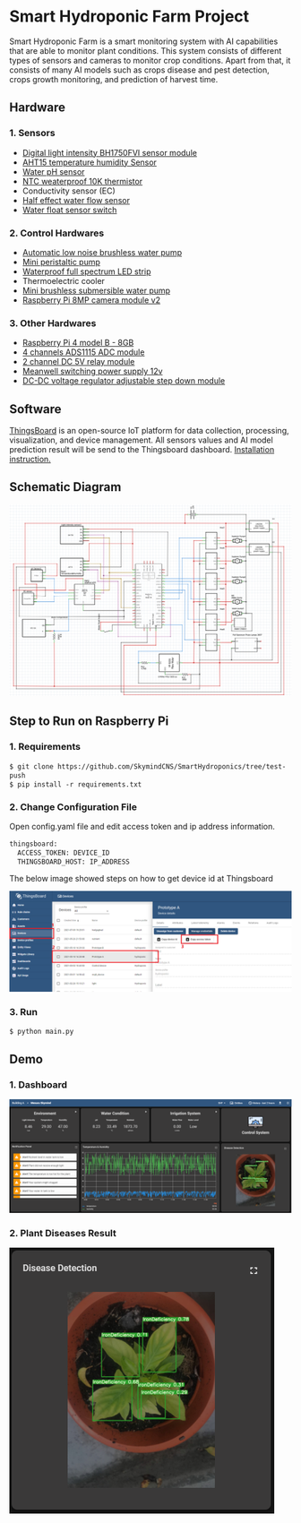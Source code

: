 # Smart Hydroponic Farm Project
Smart Hydroponic Farm is a smart monitoring system with AI capabilities that are able to monitor plant conditions. This system consists of different types of sensors and cameras to monitor crop conditions. Apart from that, it consists of many AI models such as crops disease and pest detection, crops growth monitoring, and prediction of harvest time.

## Hardware
### 1. Sensors
* [Digital light intensity BH1750FVI sensor module](https://my.cytron.io/p-digital-light-intensity-bh1750fvi-sensor-module?r=1&gclid=CjwKCAiAxp-ABhALEiwAXm6IyS6LFau99xq8_qGCID0IJcsMB-0ZxKfH97uXnc2AfYRs4Ezid7yNPxoCFaoQAvD_BwE)
* [AHT15 temperature humidity Sensor](https://www.aliexpress.com/item/1005002434781439.html)
* [Water pH sensor](https://my.element14.com/dfrobot/sen0169/analogue-ph-sensor-meter-kit-arduino/dp/3517876)
* [NTC weaterproof 10K thermistor](https://shopee.com.my/NTC-Waterproof-Thermistor-1-10K-B3950-XH2.54-1M-i.55645224.6000095733)
* Conductivity sensor (EC)
* [Half effect water flow sensor](https://my.cytron.io/p-g1-2-half-effect-water-flow-sensor-yf-s201?search=water%20flow&description=1)
* [Water float sensor switch](https://my.cytron.io/p-water-float-or-level-sensor-switch)

### 2. Control Hardwares
* [Automatic low noise brushless water pump](https://shopee.com.my/Automatic-Low-Noise-Fountain-Mini-Aquarium-Brushless-With-Filter-DC-12V-Submersible-Water-Pump-i.165012281.4708447960)
* [Mini peristaltic pump](https://shopee.com.my/Kamoer-DC12V-NKP-Mini-Peristaltic-Pump-Water-Pump-Pam-Air-Kecil-Peristaltik--i.53171392.1982360128)
* [Waterproof full spectrum LED strip ](https://www.aliexpress.com/item/1005002434781439.html)
* Thermoelectric cooler
* [Mini brushless submersible water pump](https://shopee.com.my/-VAR-12V-DC-Mini-Brushless-Submersible-Water-Pump-240-L-H-for-Aquarium-Project-i.46042211.1843606969)
* [Raspberry Pi 8MP camera module v2](https://my.cytron.io/p-raspberry-pi-8mp-camera-module-v2?gclid=Cj0KCQiA34OBBhCcARIsAG32uvMfC7waAXCTFaOA7sig0mHfRgelbrT5UfQCn-6spLrDipXLEe0Q9XMaAjoREALw_wcB)


### 3. Other Hardwares
* [Raspberry Pi 4 model B - 8GB ](https://my.cytron.io/p-raspberry-pi-4-model-b?search=raspberry%20pi%204&description=1)
* [4 channels ADS1115 ADC module](https://my.cytron.io/p-4-channels-ads1115-adc-module)
* [2 channel DC 5V relay module](https://my.cytron.io/p-2-channel-dc-5v-relay-module?search=relay&description=1)
* [Meanwell switching power supply 12v](https://shopee.com.my/Meanwell-Mean-Well-LRS-150-150W-12V-24V-AC-DC-Switching-Power-Supply-i.61390848.1218190339)
* [DC-DC voltage regulator adjustable step down module](https://shopee.com.my/LM2596-DC-DC-Voltage-Regulator-Adjustable-Step-Down-Module-w-Display-i.33287405.2148334760)

## Software
[ThingsBoard](https://thingsboard.io/) is an open-source IoT platform for data collection, processing, visualization, and device management. All sensors values and AI model prediction result will be send to the Thingsboard dashboard. [Installation instruction.](https://thingsboard.io/docs/user-guide/install/installation-options/)

## Schematic Diagram
![alt text](/Assets/Schematic.PNG "System Schematic Diagram")

## Step to Run on Raspberry Pi
### 1. Requirements
```
$ git clone https://github.com/SkymindCNS/SmartHydroponics/tree/test-push
$ pip install -r requirements.txt
```
### 2. Change Configuration File
Open config.yaml file and edit access token and ip address information.
```
thingsboard:
  ACCESS_TOKEN: DEVICE_ID
  THINGSBOARD_HOST: IP_ADDRESS
```
The below image showed steps on how to get device id at Thingsboard

![alt text][device]

[device]: /Assets/Device.PNG "Thingsboard device id"

### 3. Run 
```
$ python main.py
```
## Demo

### 1. Dashboard

![alt text][dashboard]

[dashboard]: /Assets/dashboard.PNG "Thingsboard dashboard"

### 2. Plant Diseases Result

![alt text](/Assets/plant_disease.PNG "Plant disease")

